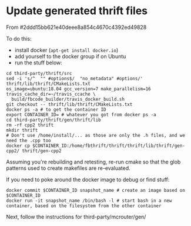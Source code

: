 # Update generated thrift files

From #2ddd15bb621e40deee8a854c4670c4392ed49828

To do this:

- install docker (`apt-get install docker.io`)
- add yourself to the docker group if on Ubuntu
- run the stuff below:

```
cd third-party/thrift/src
sed -i 's/^  "" #options$/  "no_metadata" #options/' thrift/lib/thrift/CMakeLists.txt
os_image=ubuntu:18.04 gcc_version=7 make_parallelism=16 travis_cache_dir=~/travis_ccache \
  build/fbcode_builder/travis_docker_build.sh
git checkout -- thrift/lib/thrift/CMakeLists.txt
docker ps -a # to get the container ID
export CONTAINER_ID= # whatever you got from docker ps -a
cd third-party/thrift/gen/thrift/lib
rm -rf cpp2 thrift
mkdir thrift
# Don't use /home/install/... as those are only the .h files, and we need the .cpp too
docker cp $CONTAINER_ID:/home/fbthrift/thrift/thrift/lib/thrift/gen-cpp2/ thrift/gen-cpp2
```

Assuming you're rebuilding and retesting, re-run cmake so that the glob patterns used to
create makefiles are re-evaluated.

If you need to poke around the docker image to debug or find stuff:

```
docker commit $CONTAINER_ID snapshot_name # create an image based on $CONTAINER_ID
docker run -it snapshot_name /bin/bash -l # start bash in a new container, based on the filesystem from the other container
```

Next, follow the instructions for third-party/mcrouter/gen/
